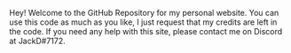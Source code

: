 Hey! Welcome to the GitHub Repository for my personal website. You can use this code as much as you like, I just request that my credits are left in the code. If you need any help with this site, please contact me on Discord at JackD#7172.
